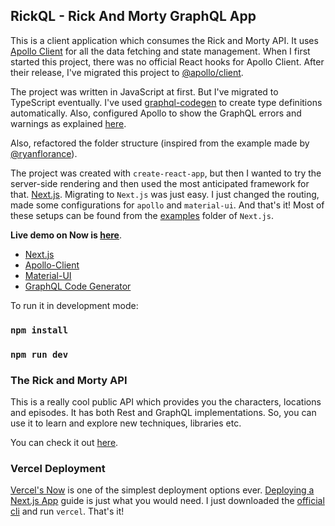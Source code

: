 ## RickQL - Rick And Morty GraphQL App

This is a client application which consumes the Rick and Morty API.
It uses [Apollo Client](https://www.apollographql.com/docs/react/) for all the data fetching and state management.
When I first started this project, there was no official React hooks for Apollo Client.
After their release, I've migrated this project to [@apollo/client](https://www.apollographql.com/docs/react/).

The project was written in JavaScript at first. But I've migrated to TypeScript eventually.
I've used [graphql-codegen](https://graphql-code-generator.com/) to create type definitions automatically.
Also, configured Apollo to show the GraphQL errors and warnings as explained [here](https://www.apollographql.com/docs/devtools/apollo-config/).

Also, refactored the folder structure (inspired from the example made by [@ryanflorance](https://gist.github.com/ryanflorence/daafb1e3cb8ad740b346)).

The project was created with `create-react-app`, but then I wanted to try the server-side rendering and then used the most anticipated framework for that. [Next.js](https://nextjs.org/). Migrating to `Next.js` was just easy. I just changed the routing, made some configurations for `apollo` and `material-ui`. And that's it! Most of these setups can be found from the [examples](https://github.com/zeit/next.js/tree/canary/examples) folder of `Next.js`.

**Live demo on Now is [here](https://rick-and-morty-graphql.now.sh/)**.

- [Next.js](https://nextjs.org/)
- [Apollo-Client](https://www.apollographql.com/docs/react/)
- [Material-UI](https://material-ui.com/)
- [GraphQL Code Generator](https://graphql-code-generator.com/)

To run it in development mode:

### `npm install`

### `npm run dev`

### The Rick and Morty API

This is a really cool public API which provides you the characters, locations and episodes. It has both Rest and GraphQL implementations. So, you can use it to learn and explore new techniques, libraries etc.

You can check it out [here](https://rickandmortyapi.com/).

### Vercel Deployment

[Vercel's Now](https://vercel.com/) is one of the simplest deployment options ever. [Deploying a Next.js App](https://nextjs.org/learn/basics/deploying-a-nextjs-app) guide is just what you would need. I just downloaded the [official cli](https://vercel.com/download) and run `vercel`. That's it!
